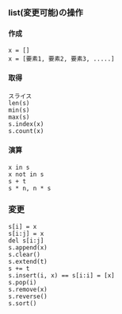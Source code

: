 
### list(変更可能)の操作

#### 作成

    x = []
    x = [要素1, 要素2, 要素3, .....]

#### 取得

    スライス
    len(s)
    min(s)
    max(s)
    s.index(x)
    s.count(x)

#### 演算

    x in s
    x not in s
    s + t
    s * n, n * s

### 変更

    s[i] = x
    s[i:j] = x
    del s[i:j]
    s.append(x)
    s.clear()
    s.extend(t)
    s += t
    s.insert(i, x) == s[i:i] = [x]
    s.pop(i)
    s.remove(x)
    s.reverse()
    s.sort()